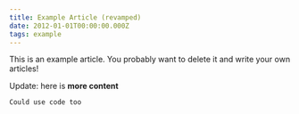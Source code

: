 ```yaml
---
title: Example Article (revamped)
date: 2012-01-01T00:00:00.000Z
tags: example
---
```


This is an example article. You probably want to delete it and write your own articles!

Update: here is **more content**

```
Could use code too
```

